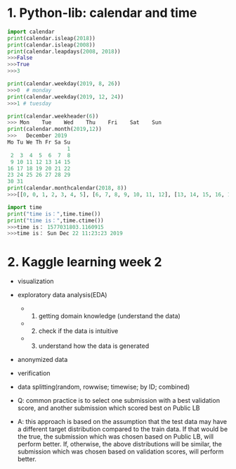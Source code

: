 # 1. Python-lib: calendar and time

``` python
import calendar
print(calendar.isleap(2018))    
print(calendar.isleap(2008)) 
print(calendar.leapdays(2008, 2018)) 
>>>False
>>>True
>>>3
```

```python
print(calendar.weekday(2019, 8, 26))  
>>>0  # monday
print(calendar.weekday(2019, 12, 24))  
>>>1 # tuesday
```

```python
print(calendar.weekheader(6))
>>> Mon    Tue    Wed    Thu    Fri    Sat    Sun
print(calendar.month(2019,12))
>>>   December 2019
Mo Tu We Th Fr Sa Su
                   1
 2  3  4  5  6  7  8
 9 10 11 12 13 14 15
16 17 18 19 20 21 22
23 24 25 26 27 28 29
30 31
print(calendar.monthcalendar(2018, 8))
>>>[[0, 0, 1, 2, 3, 4, 5], [6, 7, 8, 9, 10, 11, 12], [13, 14, 15, 16, 17, 18, 19], [20, 21, 22, 23, 24, 25, 26], [27, 28, 29, 30, 31, 0, 0]]
```

```python
import time
print("time is：",time.time())
print("time is：",time.ctime())
>>>time is： 1577031803.1160915
>>>time is： Sun Dec 22 11:23:23 2019
```

# 2. Kaggle learning week 2
* visualization
* exploratory data analysis(EDA) 
  * 1. getting domain knowledge (understand the data)
  * 2. check if the data is intuitive
  * 3. understand how the data is generated
* anonymized data
* verification
* data splitting(random, rowwise; timewise; by ID; combined)


* Q: common practice is to select one submission with a best validation score, and another submission which scored best on Public LB
* A:  this approach is based on the assumption that the test data may have a different target distribution compared to the train data. 
If that would be the true, the submission which was chosen based on Public LB, will perform better. 
If, otherwise, the above distributions will be similar, the submission which was chosen based on validation scores, will perform better.
